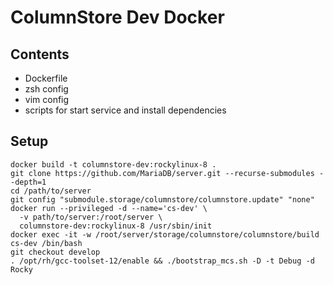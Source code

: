 # ColumnStore Dev Docker

## Contents

- Dockerfile
- zsh config
- vim config
- scripts for start service and install dependencies

## Setup

```shell
docker build -t columnstore-dev:rockylinux-8 .
git clone https://github.com/MariaDB/server.git --recurse-submodules --depth=1
cd /path/to/server
git config "submodule.storage/columnstore/columnstore.update" "none"
docker run --privileged -d --name='cs-dev' \
  -v path/to/server:/root/server \
  columnstore-dev:rockylinux-8 /usr/sbin/init
docker exec -it -w /root/server/storage/columnstore/columnstore/build cs-dev /bin/bash
git checkout develop
. /opt/rh/gcc-toolset-12/enable && ./bootstrap_mcs.sh -D -t Debug -d Rocky
```
